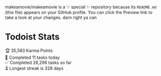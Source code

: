 makeamovie/makeamovie is a ✨ special ✨ repository because its `README.md` (this file) appears on your GitHub profile.
You can click the Preview link to take a look at your changes. darn right ya can

# Todoist Stats

<!-- TODO-IST:START -->
🏆  35,583 Karma Points           
🌸  Completed 11 tasks today           
✅  Completed 26,296 tasks so far           
⏳  Longest streak is 328 days
<!-- TODO-IST:END -->